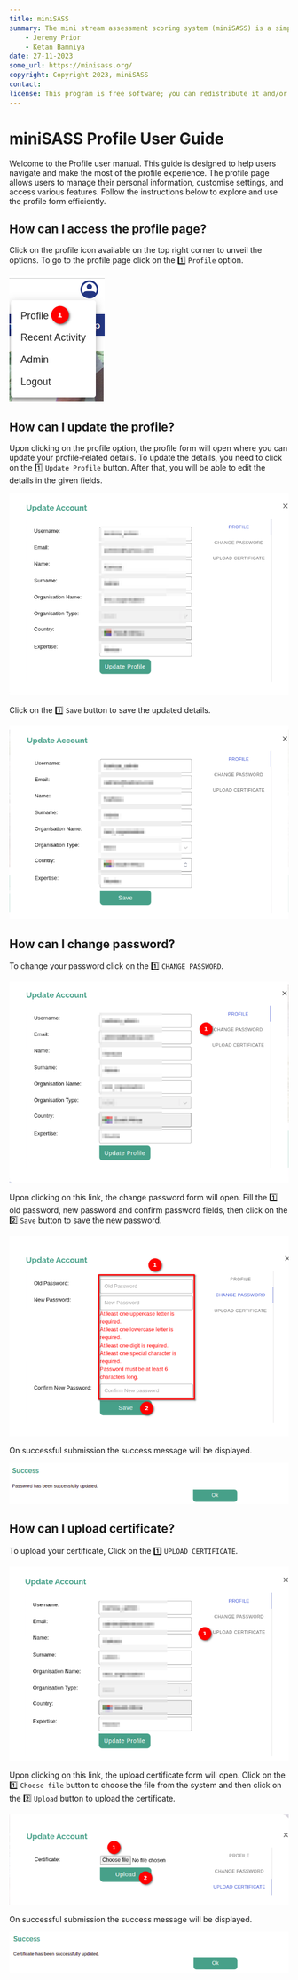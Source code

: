 ```yaml
---
title: miniSASS
summary: The mini stream assessment scoring system (miniSASS) is a simple and accessible citizen science tool for monitoring the water quality and health of stream and river systems. You collect a sample of aquatic macroinvertebrates (small, but large enough to see animals with no internal skeletons) from a site in a stream or river. The community of these aquatic macroinvertebrates present then tells you about the water quality and health of the stream or river based on the concept that different groups of aquatic macroinvertebrates have different tolerances and sensitivities to disturbance and pollution.
    - Jeremy Prior
    - Ketan Bamniya
date: 27-11-2023
some_url: https://minisass.org/
copyright: Copyright 2023, miniSASS
contact:
license: This program is free software; you can redistribute it and/or modify it under the terms of the GNU Affero General Public License as published by the Free Software Foundation; either version 3 of the License, or (at your option) any later version.
---
```


# miniSASS Profile User Guide

Welcome to the Profile user manual. This guide is designed to help users navigate and make the most of the profile experience. The profile page allows users to manage their personal information, customise settings, and access various features. Follow the instructions below to explore and use the profile form efficiently.

## How can I access the profile page?

Click on the profile icon available on the top right corner to unveil the options. To go to the profile page click on the 1️⃣ `Profile` option.

![profile option](./img/./profile-1.png)

## How can I update the profile?


Upon clicking on the profile option, the profile form will open where you can update your profile-related details. To update the details, you need to click on the 1️⃣ `Update Profile` button. After that, you will be able to edit the details in the given fields.

![profile option](./img/./profile-2.png)

Click on the 1️⃣ `Save` button to save the updated details.

![profile option](./img/./profile-3.png)

## How can I change password?

To change your password click on the 1️⃣ `CHANGE PASSWORD`.

![change password link](./img/./profile-4.png)

Upon clicking on this link, the change password form will open. Fill the 1️⃣ old password, new password and confirm password fields, then click on the 2️⃣ `Save` button to save the new password.

![change password form](./img/./profile-5.png)

On successful submission the success message will be displayed.

![success message](./img/./profile-6.png)

## How can I upload certificate?

To upload your certificate, Click on the 1️⃣ `UPLOAD CERTIFICATE`.

![upload certificate link](./img/./profile-7.png)

Upon clicking on this link, the upload certificate form will open. Click on the 1️⃣ `Choose file` button to choose the file from the system and then click on the 2️⃣ `Upload` button to upload the certificate.

![upload certificate link](./img/./profile-8.png)

On successful submission the success message will be displayed.

![success message](./img/./profile-9.png)
